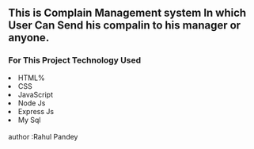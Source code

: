 <h2>This is Complain Management system In which User Can Send his compalin to his manager or anyone.</h2>
<h3>For This Project Technology Used </h3>
<li>HTML%</li>
<li>CSS</li>
<li>JavaScript</li>
<li>Node Js</li>
<li>Express Js</li>
<li>My Sql</li><br>
author :Rahul Pandey
